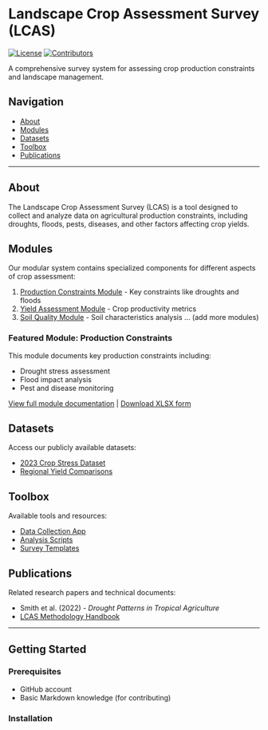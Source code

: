 # Landscape Crop Assessment Survey (LCAS)

[![License](https://img.shields.io/badge/license-MIT-blue.svg)](LICENSE)
[![Contributors](https://img.shields.io/github/contributors/yourusername/LCAS.svg)](https://github.com/yourusername/LCAS/graphs/contributors)

A comprehensive survey system for assessing crop production constraints and landscape management.

## Navigation

- [About](#about)
- [Modules](#modules)
- [Datasets](#datasets)
- [Toolbox](#toolbox)
- [Publications](#publications)

---

## About

The Landscape Crop Assessment Survey (LCAS) is a tool designed to collect and analyze data on agricultural production constraints, including droughts, floods, pests, diseases, and other factors affecting crop yields.

## Modules

Our modular system contains specialized components for different aspects of crop assessment:

1. [Production Constraints Module](modules/production-constraints.md) - Key constraints like droughts and floods
2. [Yield Assessment Module](modules/yield-assessment.md) - Crop productivity metrics
3. [Soil Quality Module](modules/soil-quality.md) - Soil characteristics analysis
... (add more modules)

### Featured Module: Production Constraints

This module documents key production constraints including:
- Drought stress assessment
- Flood impact analysis
- Pest and disease monitoring

[View full module documentation](modules/production-constraints.md) | [Download XLSX form](forms/production-constraints.xlsx)

## Datasets

Access our publicly available datasets:
- [2023 Crop Stress Dataset](datasets/2023-crop-stress.csv)
- [Regional Yield Comparisons](datasets/regional-yields.json)

## Toolbox

Available tools and resources:
- [Data Collection App](toolbox/lcas-collect.apk)
- [Analysis Scripts](toolbox/scripts/)
- [Survey Templates](toolbox/templates/)

## Publications

Related research papers and technical documents:
- Smith et al. (2022) - *Drought Patterns in Tropical Agriculture*
- [LCAS Methodology Handbook](publications/methodology.pdf)

---

## Getting Started

### Prerequisites
- GitHub account
- Basic Markdown knowledge (for contributing)

### Installation
